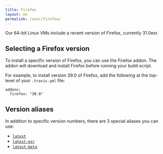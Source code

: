 ```yaml
---
title: Firefox
layout: en
permalink: /user/firefox/
---
```


Our 64-bit Linux VMs include a recent version of Firefox, currently 31.0esr.

## Selecting a Firefox version

To install a specific version of Firefox, you can use the Firefox addon. The addon will download and install Firefox before running your build script.

For example, to install version 39.0 of Firefox, add the following at the top-level of your `.travis.yml` file:

    addons:
      firefox: "39.0"

## Version aliases

In addition to specific version numbers, there are 3 special aliases you can use:

* [`latest`](https://download.mozilla.org/?product=firefox-latest&os=linux64&lang=en-US)
* [`latest-esr`](https://download.mozilla.org/?product=firefox-esr-latest&os=linux64&lang=en-US)
* [`latest-beta`](https://download.mozilla.org/?product=firefox-beta-latest&os=linux64&lang=en-US)
